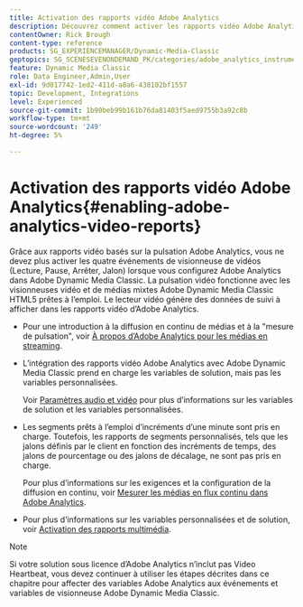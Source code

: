 ```yaml
---
title: Activation des rapports vidéo Adobe Analytics
description: Découvrez comment activer les rapports vidéo Adobe Analytics dans Adobe Dynamic Media Classic.
contentOwner: Rick Brough
content-type: reference
products: SG_EXPERIENCEMANAGER/Dynamic-Media-Classic
geptopics: SG_SCENESEVENONDEMAND_PK/categories/adobe_analytics_instrumentation_kit
feature: Dynamic Media Classic
role: Data Engineer,Admin,User
exl-id: 9d017742-1ed2-411d-a8a6-438102bf1557
topic: Development, Integrations
level: Experienced
source-git-commit: 1b90beb99b161b76da81403f5aed9755b3a92c8b
workflow-type: tm+mt
source-wordcount: '249'
ht-degree: 5%

---
```


# Activation des rapports vidéo Adobe Analytics{#enabling-adobe-analytics-video-reports}

Grâce aux rapports vidéo basés sur la pulsation Adobe Analytics, vous ne devez plus activer les quatre événements de visionneuse de vidéos (Lecture, Pause, Arrêter, Jalon) lorsque vous configurez Adobe Analytics dans Adobe Dynamic Media Classic. La pulsation vidéo fonctionne avec les visionneuses vidéo et de médias mixtes Adobe Dynamic Media Classic HTML5 prêtes à l’emploi. Le lecteur vidéo génère des données de suivi à afficher dans les rapports vidéo d’Adobe Analytics.

* Pour une introduction à la diffusion en continu de médias et à la &quot;mesure de pulsation&quot;, voir [À propos d’Adobe Analytics pour les médias en streaming](https://experienceleague.adobe.com/docs/media-analytics/using/media-overview.html).

* L’intégration des rapports vidéo Adobe Analytics avec Adobe Dynamic Media Classic prend en charge les variables de solution, mais pas les variables personnalisées.

  Voir [Paramètres audio et vidéo](https://experienceleague.adobe.com/docs/media-analytics/using/implementation/variables/audio-video-parameters.html) pour plus d’informations sur les variables de solution et les variables personnalisées.

* Les segments prêts à l’emploi d’incréments d’une minute sont pris en charge. Toutefois, les rapports de segments personnalisés, tels que les jalons définis par le client en fonction des incréments de temps, des jalons de pourcentage ou des jalons de décalage, ne sont pas pris en charge.

  Pour plus d’informations sur les exigences et la configuration de la diffusion en continu, voir [Mesurer les médias en flux continu dans Adobe Analytics](https://experienceleague.adobe.com/docs/media-analytics/using/media-overview.html).

* Pour plus d’informations sur les variables personnalisées et de solution, voir [Activation des rapports multimédia](https://experienceleague.adobe.com/docs/media-analytics/using/media-reports/media-reports-enable.html?lang=en#media-reports).

>[!NOTE]
>
>Si votre solution sous licence d’Adobe Analytics n’inclut pas Video Heartbeat, vous devez continuer à utiliser les étapes décrites dans ce chapitre pour affecter des variables Adobe Analytics aux événements et variables de visionneuse Adobe Dynamic Media Classic.
